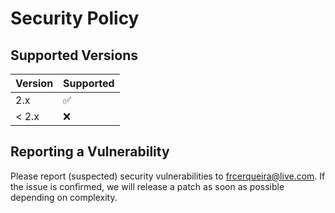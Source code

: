 # Security Policy

## Supported Versions

| Version | Supported          |
| ------- | ------------------ |
| 2.x     | :white_check_mark: |
| < 2.x   | :x:                |

## Reporting a Vulnerability

Please report (suspected) security vulnerabilities to frcerqueira@live.com. If the issue is confirmed, we will release a patch as soon as possible depending on complexity.

